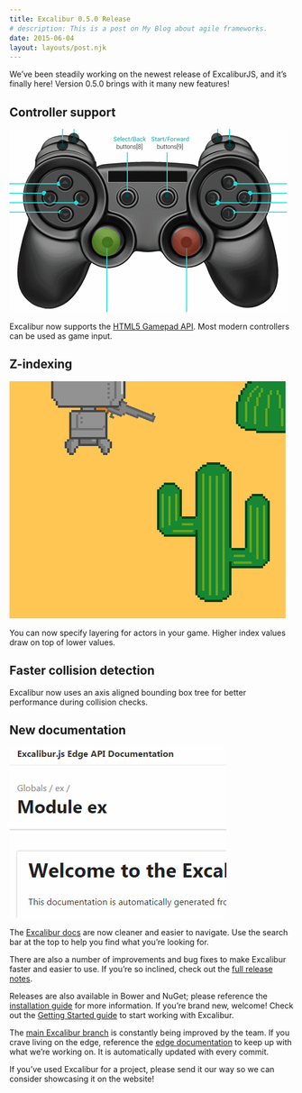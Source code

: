 ```yaml
---
title: Excalibur 0.5.0 Release
# description: This is a post on My Blog about agile frameworks.
date: 2015-06-04
layout: layouts/post.njk
---
```


We’ve been steadily working on the newest release of ExcaliburJS, and it’s finally here! Version 0.5.0 brings with it many new features!

## Controller support

![controller support input detection](/img/excalibur-0-5-0-release-controller-support.gif)

Excalibur now supports the [HTML5 Gamepad API](https://www.html5rocks.com/en/tutorials/doodles/gamepad/). Most modern controllers can be used as game input.

## Z-indexing

![demo of z-indexing, showing a robot moving in front of and behind a cactus](/img/excalibur-0-5-0-release-z-indexing.gif)

You can now specify layering for actors in your game. Higher index values draw on top of lower values.

## Faster collision detection

Excalibur now uses an axis aligned bounding box tree for better performance during collision checks.

## New documentation

![demo of documentation search bar autocomplete](/img/excalibur-0-5-0-release-docs-search-bar.gif)

The [Excalibur docs](https://excaliburjs.com/docs) are now cleaner and easier to navigate. Use the search bar at the top to help you find what you’re looking for.

There are also a number of improvements and bug fixes to make Excalibur faster and easier to use. If you’re so inclined, check out the [full release notes](https://github.com/excaliburjs/Excalibur/releases/tag/v0.5.0).

Releases are also available in Bower and NuGet; please reference the [installation guide](https://excaliburjs.com/docs/install.html) for more information. If you’re brand new, welcome! Check out the [Getting Started guide](https://excaliburjs.com/docs/quickstart.html) to start working with Excalibur.

The [main Excalibur branch](https://github.com/excaliburjs/Excalibur) is constantly being improved by the team. If you crave living on the edge, reference the [edge documentation](https://excaliburjs.com/docs/api/edge/modules/ex.html) to keep up with what we’re working on. It is automatically updated with every commit.

If you’ve used Excalibur for a project, please send it our way so we can consider showcasing it on the website!
